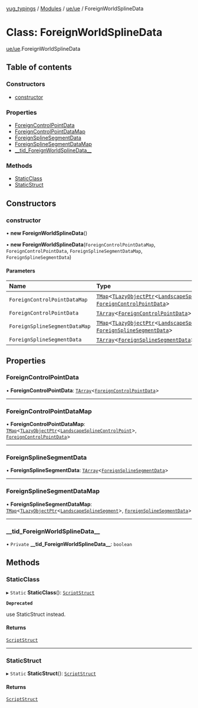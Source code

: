 [yug_typings](../README.md) / [Modules](../modules.md) / [ue/ue](../modules/ue_ue.md) / ForeignWorldSplineData

# Class: ForeignWorldSplineData

[ue/ue](../modules/ue_ue.md).ForeignWorldSplineData

## Table of contents

### Constructors

- [constructor](ue_ue.ForeignWorldSplineData.md#constructor)

### Properties

- [ForeignControlPointData](ue_ue.ForeignWorldSplineData.md#foreigncontrolpointdata)
- [ForeignControlPointDataMap](ue_ue.ForeignWorldSplineData.md#foreigncontrolpointdatamap)
- [ForeignSplineSegmentData](ue_ue.ForeignWorldSplineData.md#foreignsplinesegmentdata)
- [ForeignSplineSegmentDataMap](ue_ue.ForeignWorldSplineData.md#foreignsplinesegmentdatamap)
- [\_\_tid\_ForeignWorldSplineData\_\_](ue_ue.ForeignWorldSplineData.md#__tid_foreignworldsplinedata__)

### Methods

- [StaticClass](ue_ue.ForeignWorldSplineData.md#staticclass)
- [StaticStruct](ue_ue.ForeignWorldSplineData.md#staticstruct)

## Constructors

### constructor

• **new ForeignWorldSplineData**()

• **new ForeignWorldSplineData**(`ForeignControlPointDataMap`, `ForeignControlPointData`, `ForeignSplineSegmentDataMap`, `ForeignSplineSegmentData`)

#### Parameters

| Name | Type |
| :------ | :------ |
| `ForeignControlPointDataMap` | [`TMap`](../interfaces/ue_puerts.TMap.md)<[`TLazyObjectPtr`](../modules/ue_puerts.md#tlazyobjectptr)<[`LandscapeSplineControlPoint`](ue_ue.LandscapeSplineControlPoint.md)\>, [`ForeignControlPointData`](ue_ue.ForeignControlPointData.md)\> |
| `ForeignControlPointData` | [`TArray`](../interfaces/ue_puerts.TArray.md)<[`ForeignControlPointData`](ue_ue.ForeignControlPointData.md)\> |
| `ForeignSplineSegmentDataMap` | [`TMap`](../interfaces/ue_puerts.TMap.md)<[`TLazyObjectPtr`](../modules/ue_puerts.md#tlazyobjectptr)<[`LandscapeSplineSegment`](ue_ue.LandscapeSplineSegment.md)\>, [`ForeignSplineSegmentData`](ue_ue.ForeignSplineSegmentData.md)\> |
| `ForeignSplineSegmentData` | [`TArray`](../interfaces/ue_puerts.TArray.md)<[`ForeignSplineSegmentData`](ue_ue.ForeignSplineSegmentData.md)\> |

## Properties

### ForeignControlPointData

• **ForeignControlPointData**: [`TArray`](../interfaces/ue_puerts.TArray.md)<[`ForeignControlPointData`](ue_ue.ForeignControlPointData.md)\>

___

### ForeignControlPointDataMap

• **ForeignControlPointDataMap**: [`TMap`](../interfaces/ue_puerts.TMap.md)<[`TLazyObjectPtr`](../modules/ue_puerts.md#tlazyobjectptr)<[`LandscapeSplineControlPoint`](ue_ue.LandscapeSplineControlPoint.md)\>, [`ForeignControlPointData`](ue_ue.ForeignControlPointData.md)\>

___

### ForeignSplineSegmentData

• **ForeignSplineSegmentData**: [`TArray`](../interfaces/ue_puerts.TArray.md)<[`ForeignSplineSegmentData`](ue_ue.ForeignSplineSegmentData.md)\>

___

### ForeignSplineSegmentDataMap

• **ForeignSplineSegmentDataMap**: [`TMap`](../interfaces/ue_puerts.TMap.md)<[`TLazyObjectPtr`](../modules/ue_puerts.md#tlazyobjectptr)<[`LandscapeSplineSegment`](ue_ue.LandscapeSplineSegment.md)\>, [`ForeignSplineSegmentData`](ue_ue.ForeignSplineSegmentData.md)\>

___

### \_\_tid\_ForeignWorldSplineData\_\_

• `Private` **\_\_tid\_ForeignWorldSplineData\_\_**: `boolean`

## Methods

### StaticClass

▸ `Static` **StaticClass**(): [`ScriptStruct`](ue_ue.ScriptStruct.md)

**`Deprecated`**

use StaticStruct instead.

#### Returns

[`ScriptStruct`](ue_ue.ScriptStruct.md)

___

### StaticStruct

▸ `Static` **StaticStruct**(): [`ScriptStruct`](ue_ue.ScriptStruct.md)

#### Returns

[`ScriptStruct`](ue_ue.ScriptStruct.md)
